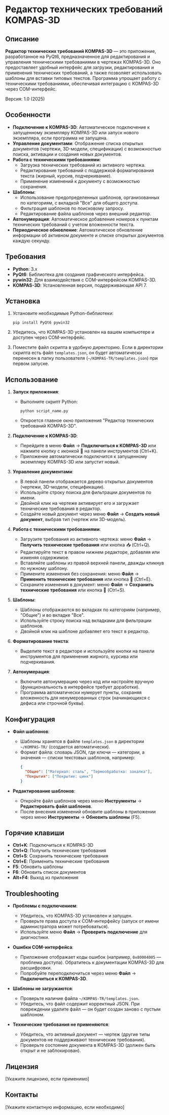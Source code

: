 # Редактор технических требований KOMPAS-3D

## Описание

**Редактор технических требований KOMPAS-3D** — это приложение, разработанное на PyQt6, предназначенное для редактирования и управления техническими требованиями в чертежах KOMPAS-3D. Оно предоставляет удобный интерфейс для загрузки, редактирования и применения технических требований, а также позволяет использовать шаблоны для вставки типовых текстов. Программа упрощает работу с техническими требованиями, обеспечивая интеграцию с KOMPAS-3D через COM-интерфейс.

Версия: 1.0 (2025)

## Особенности

- **Подключение к KOMPAS-3D**: Автоматическое подключение к запущенному экземпляру KOMPAS-3D или запуск нового экземпляра, если программа не запущена.
- **Управление документами**: Отображение списка открытых документов (чертежи, 3D-модели, спецификации) с возможностью поиска, активации и создания новых документов.
- **Работа с техническими требованиями**:
  - Загрузка технических требований из активного чертежа.
  - Редактирование требований с поддержкой форматирования текста (жирный, курсив, подчеркивание).
  - Применение изменений к документу с возможностью сохранения.
- **Шаблоны**:
  - Использование предопределенных шаблонов, организованных по категориям, с вкладкой "Все" для общего доступа.
  - Фильтрация шаблонов по поисковому запросу.
  - Редактирование файла шаблонов через внешний редактор.
- **Автонумерация**: Автоматическое добавление номеров к пунктам технических требований с учетом вложенности текста.
- **Периодическое обновление**: Автоматическое обновление информации об активном документе и списке открытых документов каждую секунду.

## Требования

- **Python**: 3.x
- **PyQt6**: Библиотека для создания графического интерфейса.
- **pywin32**: Для взаимодействия с COM-интерфейсом KOMPAS-3D.
- **KOMPAS-3D**: Установленная версия, поддерживающая API 7.

## Установка

1. Установите необходимые Python-библиотеки:
   ```
   pip install PyQt6 pywin32
   ```

2. Убедитесь, что KOMPAS-3D установлен на вашем компьютере и доступен через COM-интерфейс.

3. Поместите файл скрипта в удобную директорию. Если в директории скрипта есть файл `templates.json`, он будет автоматически перенесен в папку пользователя (`~/KOMPAS-TR/templates.json`) при первом запуске.

## Использование

1. **Запуск приложения**:
   - Выполните скрипт Python:
     ```
     python script_name.py
     ```
   - Откроется главное окно приложения "Редактор технических требований KOMPAS-3D".

2. **Подключение к KOMPAS-3D**:
   - Перейдите в меню **Файл** -> **Подключиться к KOMPAS-3D** или нажмите кнопку с иконкой 🔌 на панели инструментов (Ctrl+K).
   - Приложение автоматически подключится к запущенному экземпляру KOMPAS-3D или запустит новый.

3. **Управление документами**:
   - В левой панели отображается дерево открытых документов (чертежи, 3D-модели, спецификации).
   - Используйте строку поиска для фильтрации документов по имени.
   - Двойной клик на чертеже активирует его и загружает технические требования в редактор.
   - Создайте новый документ через меню **Файл** -> **Создать новый документ**, выбрав тип (чертеж или 3D-модель).

4. **Работа с техническими требованиями**:
   - Загрузите требования из активного чертежа: меню **Файл** -> **Получить технические требования** или кнопка 📥 (Ctrl+Q).
   - Редактируйте текст в правом нижнем редакторе, добавляя или изменяя содержимое.
   - Вставляйте шаблоны из правой верхней панели, дважды кликнув по нужному шаблону.
   - Примените изменения без сохранения: меню **Файл** -> **Применить технические требования** или кнопка 🔄 (Ctrl+E).
   - Сохраните изменения в документ: меню **Файл** -> **Сохранить технические требования** или кнопка 💾 (Ctrl+S).

5. **Шаблоны**:
   - Шаблоны отображаются во вкладках по категориям (например, "Общие") и во вкладке "Все".
   - Используйте строку поиска над вкладками для фильтрации шаблонов.
   - Двойной клик на шаблоне добавляет его текст в редактор.

6. **Форматирование текста**:
   - Выделите текст в редакторе и используйте кнопки на панели инструментов для применения жирного, курсива или подчеркивания.

7. **Автонумерация**:
   - Включите автонумерацию через код или настройте вручную (функциональность в интерфейсе требует доработки).
   - Программа автоматически нумерует пункты, сохраняя вложенность для ненумерованных строк (начинающихся с дефиса или строчной буквы).

## Конфигурация

- **Файл шаблонов**:
  - Шаблоны хранятся в файле `templates.json` в директории `~/KOMPAS-TR/` (создается автоматически).
  - Формат файла: словарь JSON, где ключи — категории, а значения — списки текстовых шаблонов, например:
    ```json
    {
      "Общие": ["Материал: сталь", "Термообработка: закалка"],
      "Покрытия": ["Покрытие: цинк"]
    }
    ```

- **Редактирование шаблонов**:
  - Откройте файл шаблонов через меню **Инструменты** -> **Редактировать файл шаблонов**.
  - После внесения изменений обновите шаблоны в приложении через меню **Инструменты** -> **Обновить шаблоны** (F5).

## Горячие клавиши

- **Ctrl+K**: Подключиться к KOMPAS-3D
- **Ctrl+Q**: Получить технические требования
- **Ctrl+S**: Сохранить технические требования
- **Ctrl+E**: Применить технические требования
- **F5**: Обновить шаблоны
- **F6**: Обновить список документов
- **Alt+F4**: Выход из приложения

## Troubleshooting

- **Проблемы с подключением**:
  - Убедитесь, что KOMPAS-3D установлен и запущен.
  - Проверьте права доступа к COM-интерфейсу (запуск от имени администратора может потребоваться).
  - Используйте меню **Файл** -> **Проверить подключение** для диагностики.

- **Ошибки COM-интерфейса**:
  - Приложение отображает коды ошибок (например, `0x80004005` — проблема доступа). Обратитесь к документации KOMPAS-3D для расшифровки.
  - Попробуйте переподключиться через меню **Файл** -> **Подключиться к KOMPAS-3D**.

- **Шаблоны не загружаются**:
  - Проверьте наличие файла `~/KOMPAS-TR/templates.json`.
  - Убедитесь, что файл содержит корректный JSON. При повреждении удалите файл — он будет создан заново с пустым шаблоном.

- **Технические требования не применяются**:
  - Убедитесь, что активный документ — чертеж (другие типы документов не поддерживают технические требования).
  - Проверьте состояние документа в KOMPAS-3D (должен быть открыт и не заблокирован).

## Лицензия

[Укажите лицензию, если применимо]

## Контакты

[Укажите контактную информацию, если необходимо]